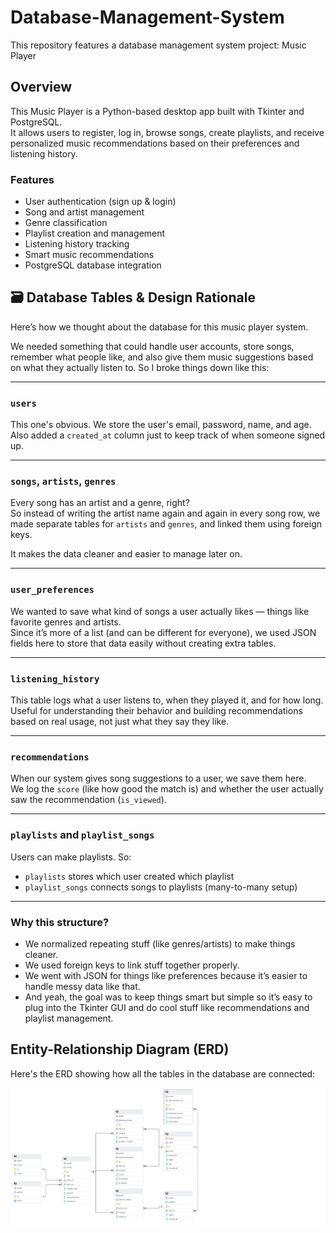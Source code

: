 # Database-Management-System
This repository features a database management system project: Music Player

## Overview
This Music Player is a Python-based desktop app built with Tkinter and PostgreSQL.  
It allows users to register, log in, browse songs, create playlists, and receive personalized music recommendations based on their preferences and listening history.

### Features
- User authentication (sign up & login)
- Song and artist management
- Genre classification
- Playlist creation and management
- Listening history tracking
- Smart music recommendations
- PostgreSQL database integration

## 🗃️ Database Tables & Design Rationale

Here’s how we thought about the database for this music player system.

We needed something that could handle user accounts, store songs, remember what people like, and also give them music suggestions based on what they actually listen to. So I broke things down like this:

---

### `users`
This one's obvious. We store the user's email, password, name, and age.  
Also added a `created_at` column just to keep track of when someone signed up.

---

### `songs`, `artists`, `genres`
Every song has an artist and a genre, right?  
So instead of writing the artist name again and again in every song row, we made separate tables for `artists` and `genres`, and linked them using foreign keys.

It makes the data cleaner and easier to manage later on.

---

### `user_preferences`
We wanted to save what kind of songs a user actually likes — things like favorite genres and artists.  
Since it’s more of a list (and can be different for everyone), we used JSON fields here to store that data easily without creating extra tables.

---

### `listening_history`
This table logs what a user listens to, when they played it, and for how long.  
Useful for understanding their behavior and building recommendations based on real usage, not just what they say they like.

---

### `recommendations`
When our system gives song suggestions to a user, we save them here.  
We log the `score` (like how good the match is) and whether the user actually saw the recommendation (`is_viewed`).

---

### `playlists` and `playlist_songs`
Users can make playlists. So:
- `playlists` stores which user created which playlist
- `playlist_songs` connects songs to playlists (many-to-many setup)

---

### Why this structure?
- We normalized repeating stuff (like genres/artists) to make things cleaner.
- We used foreign keys to link stuff together properly.
- We went with JSON for things like preferences because it’s easier to handle messy data like that.
- And yeah, the goal was to keep things smart but simple so it’s easy to plug into the Tkinter GUI and do cool stuff like recommendations and playlist management.

## Entity-Relationship Diagram (ERD)

Here's the ERD showing how all the tables in the database are connected:

![ERD](./images/erd.png)
